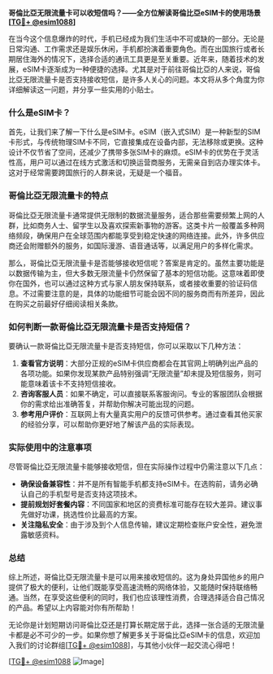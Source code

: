 **哥倫比亞无限流量卡可以收短信吗？——全方位解读哥倫比亞eSIM卡的使用场景[[TG💪+ @esim1088](https://t.me/s/esim1088)]**

在当今这个信息爆炸的时代，手机已经成为我们生活中不可或缺的一部分。无论是日常沟通、工作需求还是娱乐休闲，手机都扮演着重要角色。而在出国旅行或者长期居住海外的情况下，选择合适的通讯工具更是至关重要。近年来，随着技术的发展，eSIM卡逐渐成为一种便捷的选择。尤其是对于前往哥倫比亞的人来说，哥倫比亞无限流量卡是否支持接收短信，是许多人关心的问题。本文将从多个角度为你详细解读这一问题，并分享一些实用的小贴士。

### 什么是eSIM卡？

首先，让我们来了解一下什么是eSIM卡。eSIM（嵌入式SIM）是一种新型的SIM卡形式，与传统物理SIM卡不同，它直接集成在设备内部，无法移除或更换。这种设计不仅节省了空间，还减少了携带多张SIM卡的麻烦。eSIM卡的优势在于灵活性高，用户可以通过在线方式激活和切换运营商服务，无需亲自到店办理实体卡。这对于经常需要跨国旅行的人群来说，无疑是一个福音。

### 哥倫比亞无限流量卡的特点

哥倫比亞无限流量卡通常提供无限制的数据流量服务，适合那些需要频繁上网的人群，比如商务人士、留学生以及喜欢探索新事物的游客。这类卡片一般覆盖多种网络频段，确保用户在全球范围内都能享受到稳定快速的网络连接。此外，许多供应商还会附赠额外的服务，如国际漫游、语音通话等，以满足用户的多样化需求。

那么，哥倫比亞无限流量卡是否能够接收短信呢？答案是肯定的。虽然主要功能是以数据传输为主，但大多数无限流量卡仍然保留了基本的短信功能。这意味着即使你在国外，也可以通过这种方式与家人朋友保持联系，或者接收重要的验证码信息。不过需要注意的是，具体的功能细节可能会因不同的服务商而有所差异，因此在购买之前最好仔细阅读相关条款。

### 如何判断一款哥倫比亞无限流量卡是否支持短信？

要确认一款哥倫比亞无限流量卡是否支持短信，你可以采取以下几种方法：

1. **查看官方说明**：大部分正规的eSIM卡供应商都会在其官网上明确列出产品的各项功能。如果你发现某款产品特别强调“无限流量”却未提及短信服务，则可能意味着该卡不支持短信接收。
2. **咨询客服人员**：如果不确定，可以直接联系客服询问。专业的客服团队会根据你的需求给出准确答复，并帮助你解决可能出现的问题。
3. **参考用户评价**：互联网上有大量真实用户的反馈可供参考。通过查看其他买家的经验分享，可以帮助你更好地了解该产品的实际表现。

### 实际使用中的注意事项

尽管哥倫比亞无限流量卡能够接收短信，但在实际操作过程中仍需注意以下几点：

- **确保设备兼容性**：并不是所有智能手机都支持eSIM卡。在选购前，请务必确认自己的手机型号是否支持这项技术。
- **提前规划好套餐内容**：不同国家和地区的资费标准可能存在较大差异。建议事先做好功课，挑选性价比最高的方案。
- **关注隐私安全**：由于涉及到个人信息传输，建议定期检查账户安全性，避免泄露敏感资料。

### 总结

综上所述，哥倫比亞无限流量卡是可以用来接收短信的。这为身处异国他乡的用户提供了极大的便利，让他们既能享受高速流畅的网络体验，又能随时保持联络畅通。当然，在享受这些便利的同时，我们也应该理性消费，合理选择适合自己情况的产品。希望以上内容能对你有所帮助！

无论你是计划短期访问哥倫比亞还是打算长期定居于此，选择一张合适的无限流量卡都是必不可少的一步。如果你想了解更多关于哥倫比亞eSIM卡的信息，欢迎加入我们的讨论群组[[TG💪+ @esim1088](https://t.me/s/esim1088)]，与其他小伙伴一起交流心得吧！

[[TG💪+ @esim1088](https://t.me/s/esim1088) ![Image](https://i.postimg.cc/4NQfJmqS/Snipaste-2025-05-13-00-14-12.png)]